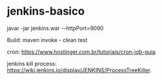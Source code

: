 # jenkins-basico

javar -jar jenkins.war --httpPort=9090


Build: maven invoke - clean test

cron: https://www.hostinger.com.br/tutoriais/cron-job-guia

jenkins kill process: https://wiki.jenkins.io/display/JENKINS/ProcessTreeKiller.
